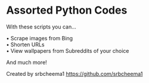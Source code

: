 # Assorted Python Codes

With these scripts you can...

• Scrape images from Bing   
• Shorten URLs    
• View wallpapers from Subreddits of your choice

And much more!



Created by srbcheema1
https://github.com/srbcheema1
